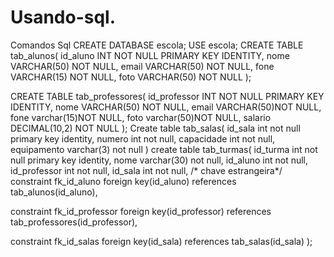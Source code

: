 # Usando-sql.
Comandos Sql
CREATE DATABASE escola;
USE escola;
CREATE TABLE tab_alunos(
    id_aluno INT NOT NULL PRIMARY KEY IDENTITY,
    nome  VARCHAR(50) NOT NULL,
    email VARCHAR(50) NOT NULL,
    fone  VARCHAR(15) NOT NULL,
    foto  VARCHAR(50) NOT NULL
);

CREATE TABLE tab_professores(
    id_professor INT NOT NULL PRIMARY KEY IDENTITY,
    nome VARCHAR(50) NOT NULL,
    email VARCHAR(50)NOT NULL,
	fone varchar(15)NOT NULL,
	foto varchar(50)NOT NULL,
	salario DECIMAL(10,2) NOT NULL
);
Create table tab_salas(
id_sala int not null primary key identity,
numero int not null, 
capacidade int not null,
equipamento varchar(3) not null
)
create table tab_turmas(
id_turma int not null primary key identity,
nome varchar(30) not null,
id_aluno int not null,
id_professor int not null,
id_sala int not null,
/* chave estrangeira*/
constraint fk_id_aluno foreign key(id_aluno)
references tab_alunos(id_aluno),

constraint fk_id_professor foreign key(id_professor)
references tab_professores(id_professor),

constraint fk_id_salas foreign key(id_sala)
references tab_salas(id_sala)
);

